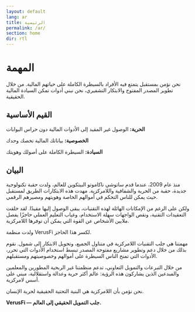 ```yaml
---
layout: default
lang: ar
title: الرئيسية
permalink: /ar/
section: home
dir: rtl
---
```


# المهمة

نحن نؤمن بمستقبل يتمتع فيه الأفراد بالسيطرة الكاملة على حياتهم المالية. من خلال تطوير المصدر المفتوح والابتكار التشفيري، نحن نبني أدوات تمكن السيادة المالية الحقيقية.

## القيم الأساسية

**الحرية:** الوصول غير المقيد إلى الأدوات المالية دون حراس البوابات

**الخصوصية:** بياناتك المالية تخصك وحدك

**السيادة:** السيطرة الكاملة على أصولك وهويتك

## البيان

منذ عام 2009، عندما قدم ساتوشي ناكاموتو البيتكوين للعالم، ولدت حقبة تكنولوجية جديدة، حقبة من الحرية والشفافية واللامركزية. مهدت هذه الابتكارات الطريق لمستقبل حيث يمكن للناس التحكم في أموالهم الخاصة وهويتهم ومصيرهم الرقمي.

ولكن على الرغم من الإمكانات الهائلة لهذه التقنيات، يبقى الوصول إليها مقيدًا. لقد خلقت التعقيدات التقنية، ونقص الواجهات سهلة الاستخدام، وغياب التعليم العملي حاجزًا يفصل ملايين الأشخاص عن القوة التي يمكن أن توفرها اللامركزية.

ولدت منظمة VerusFi لكسر هذا الحاجز.

مهمتنا هي جلب التقنيات اللامركزية في متناول الجميع، وتحويل الابتكار إلى شمول. نقوم بذلك من خلال دعم وتطوير مشاريع مفتوحة المصدر تبسط استخدام الأدوات التي تحرر، الأدوات التي تمنح الناس السيطرة على أموالهم وخصوصيتهم ومستقبلهم.

من خلال التبرعات والتمويل التعاوني، تدعم منظمتنا غير الربحية المطورين والمعلمين والمبدعين الذين يشاركون هذه الرؤية: عالم أكثر حرية وعدالة واستقلالية، مبني على أسس لامركزية.

نحن نؤمن بأن اللامركزية هي البنية التحتية الحقيقية لحرية الإنسان.

**VerusFi — جلب التمويل الحقيقي إلى العالم.**
